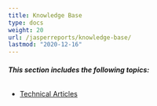 ```yaml
---
title: Knowledge Base
type: docs
weight: 20
url: /jasperreports/knowledge-base/
lastmod: "2020-12-16"
---
```


###### **This section includes the following topics:**
- [Technical Articles](/pdf/jasperreports/technical-articles/)
